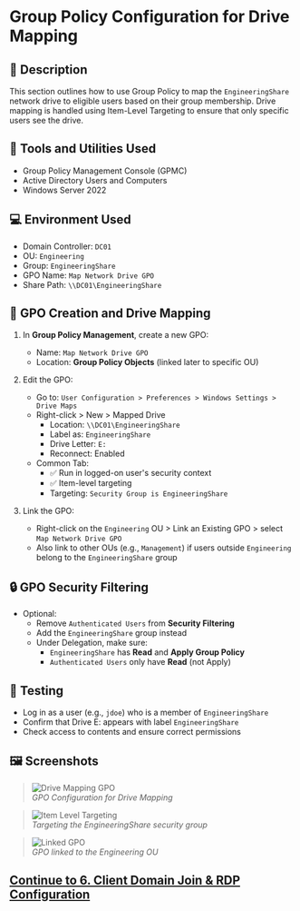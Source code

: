 # Group Policy Configuration for Drive Mapping

## 📝 Description

This section outlines how to use Group Policy to map the `EngineeringShare` network drive to eligible users based on their group membership. Drive mapping is handled using Item-Level Targeting to ensure that only specific users see the drive.

## 🧰 Tools and Utilities Used

- Group Policy Management Console (GPMC)
- Active Directory Users and Computers
- Windows Server 2022

## 💻 Environment Used

- Domain Controller: `DC01`
- OU: `Engineering`
- Group: `EngineeringShare`
- GPO Name: `Map Network Drive GPO`
- Share Path: `\\DC01\EngineeringShare`

## 📂 GPO Creation and Drive Mapping

1. In **Group Policy Management**, create a new GPO:  
   - Name: `Map Network Drive GPO`
   - Location: **Group Policy Objects** (linked later to specific OU)

2. Edit the GPO:
   - Go to: `User Configuration > Preferences > Windows Settings > Drive Maps`
   - Right-click > New > Mapped Drive
     - Location: `\\DC01\EngineeringShare`
     - Label as: `EngineeringShare`
     - Drive Letter: `E:`
     - Reconnect: Enabled
   - Common Tab:
     - ✅ Run in logged-on user's security context
     - ✅ Item-level targeting
     - Targeting: `Security Group is EngineeringShare`

3. Link the GPO:
   - Right-click on the `Engineering` OU > Link an Existing GPO > select `Map Network Drive GPO`
   - Also link to other OUs (e.g., `Management`) if users outside `Engineering` belong to the `EngineeringShare` group

## 🔒 GPO Security Filtering

- Optional:
  - Remove `Authenticated Users` from **Security Filtering**
  - Add the `EngineeringShare` group instead
  - Under Delegation, make sure:
    - `EngineeringShare` has **Read** and **Apply Group Policy**
    - `Authenticated Users` only have **Read** (not Apply)

## 🧪 Testing

- Log in as a user (e.g., `jdoe`) who is a member of `EngineeringShare`
- Confirm that Drive E: appears with label `EngineeringShare`
- Check access to contents and ensure correct permissions

## 🖼️ Screenshots

> ![Drive Mapping GPO](./screenshots/GPO-DriveMap.png)  
> *GPO Configuration for Drive Mapping*

> ![Item Level Targeting](./screenshots/Item-Level-Targeting.png)  
> *Targeting the EngineeringShare security group*

> ![Linked GPO](./screenshots/Linked-GPO.png)  
> *GPO linked to the Engineering OU*

## [Continue to 6. Client Domain Join & RDP Configuration](./06-client-setup.md)